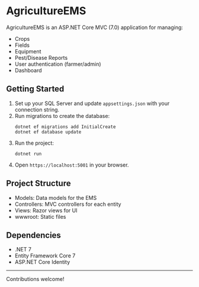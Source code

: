 # AgricultureEMS

AgricultureEMS is an ASP.NET Core MVC (7.0) application for managing:
- Crops
- Fields
- Equipment
- Pest/Disease Reports
- User authentication (farmer/admin)
- Dashboard

## Getting Started

1. Set up your SQL Server and update `appsettings.json` with your connection string.
2. Run migrations to create the database:
   ```
   dotnet ef migrations add InitialCreate
   dotnet ef database update
   ```
3. Run the project:
   ```
   dotnet run
   ```
4. Open `https://localhost:5001` in your browser.

## Project Structure

- Models: Data models for the EMS
- Controllers: MVC controllers for each entity
- Views: Razor views for UI
- wwwroot: Static files

## Dependencies

- .NET 7
- Entity Framework Core 7
- ASP.NET Core Identity

---

Contributions welcome!